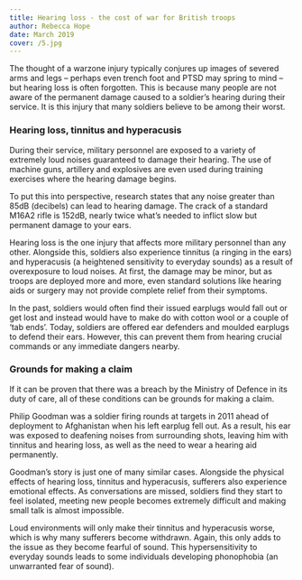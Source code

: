 ```yaml
---
title: Hearing loss - the cost of war for British troops
author: Rebecca Hope
date: March 2019
cover: /5.jpg
---
```



<!--more-->



The thought of a warzone injury typically conjures up images of severed arms and legs – perhaps even trench foot and PTSD may spring to mind – but hearing loss is often forgotten. This is because many people are not aware of the permanent damage caused to a soldier’s hearing during their service. It is this injury that many soldiers believe to be among their worst.

### Hearing loss, tinnitus and hyperacusis

During their service, military personnel are exposed to a variety of extremely loud noises guaranteed to damage their hearing. The use of machine guns, artillery and explosives are even used during training exercises where the hearing damage begins.

To put this into perspective, research states that any noise greater than 85dB (decibels) can lead to hearing damage. The crack of a standard M16A2 rifle is 152dB, nearly twice what’s needed to inflict slow but permanent damage to your ears.

Hearing loss is the one injury that affects more military personnel than any other. Alongside this, soldiers also experience tinnitus (a ringing in the ears) and hyperacusis (a heightened sensitivity to everyday sounds) as a result of overexposure to loud noises. At first, the damage may be minor, but as troops are deployed more and more, even standard solutions like hearing aids or surgery may not provide complete relief from their symptoms.

In the past, soldiers would often find their issued earplugs would fall out or get lost and instead would have to make do with cotton wool or a couple of ‘tab ends’. Today, soldiers are offered ear defenders and moulded earplugs to defend their ears. However, this can prevent them from hearing crucial commands or any immediate dangers nearby.

### Grounds for making a claim

If it can be proven that there was a breach by the Ministry of Defence in its duty of care, all of these conditions can be grounds for making a claim. 

Philip Goodman was a soldier firing rounds at targets in 2011 ahead of deployment to Afghanistan when his left earplug fell out. As a result, his ear was exposed to deafening noises from surrounding shots, leaving him with tinnitus and hearing loss, as well as the need to wear a hearing aid permanently.

Goodman’s story is just one of many similar cases. Alongside the physical effects of hearing loss, tinnitus and hyperacusis, sufferers also experience emotional effects. As conversations are missed, soldiers find they start to feel isolated, meeting new people becomes extremely difficult and making small talk is almost impossible. 

Loud environments will only make their tinnitus and hyperacusis worse, which is why many sufferers become withdrawn. Again, this only adds to the issue as they become fearful of sound. This hypersensitivity to everyday sounds leads to some individuals developing phonophobia (an unwarranted fear of sound).
